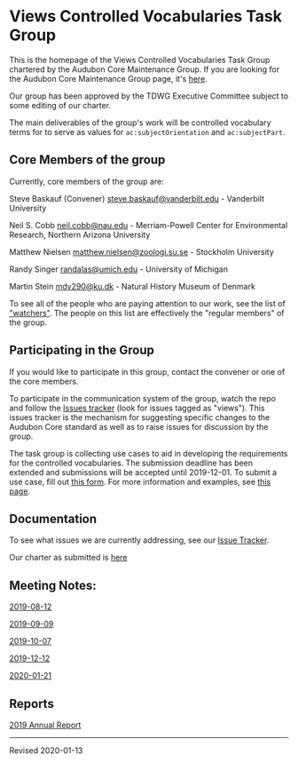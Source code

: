 # Views Controlled Vocabularies Task Group

This is the homepage of the Views Controlled Vocabularies Task Group chartered by the Audubon Core Maintenance Group.  If you are looking for the Audubon Core Maintenance Group page, it's [here](https://github.com/tdwg/ac/blob/master/README.md).

Our group has been approved by the TDWG Executive Committee subject to some editing of our charter.

The main deliverables of the group's work will be controlled vocabulary terms for to serve as values for `ac:subjectOrientation` and `ac:subjectPart`.  

## Core Members of the group

Currently, core members of the group are:

Steve Baskauf (Convener) [steve.baskauf@vanderbilt.edu](mailto:steve.baskauf@vanderbilt.edu) - Vanderbilt University

Neil S. Cobb [neil.cobb@nau.edu](mailto:neil.cobb@nau.edu) - Merriam-Powell Center for Environmental Research, Northern Arizona University

Matthew Nielsen [matthew.nielsen@zoologi.su.se](mailto:matthew.nielsen@zoologi.su.se) - Stockholm University

Randy Singer [randalas@umich.edu](mailto:randalas@umich.edu) - University of Michigan

Martin Stein [mdv290@ku.dk](mailto:mdv290@ku.dk) - Natural History Museum of Denmark

To see all of the people who are paying attention to our work, see the list of ["watchers"](https://github.com/tdwg/ac/watchers).  The people on this list are effectively the "regular members" of the group.

## Participating in the Group

If you would like to participate in this group, contact the convener or one of the core members.  

To participate in the communication system of the group, watch the repo and follow the [Issues tracker](https://github.com/tdwg/ac/issues) (look for issues tagged as "views").  This issues tracker is the mechanism for suggesting specific changes to the Audubon Core standard as well as to raise issues for discussion by the group.

The task group is collecting use cases to aid in developing the requirements for the controlled vocabularies.  The submission deadline has been extended and submissions will be accepted until 2019-12-01.  To submit a use case, fill out [this form](https://docs.google.com/forms/d/e/1FAIpQLSdR7fsy7DbdBT2jflQ-3NEbtYKYnO2Hq3x24RDxw3D0PbcYDQ/viewform?usp=sf_link).  For more information and examples, see [this page](use-case-examples.md).

## Documentation

To see what issues we are currently addressing, see our [Issue Tracker](https://github.com/tdwg/ac/issues).  

Our charter as submitted is [here](https://github.com/tdwg/ac/blob/master/views/views-tg-draft-charter-2019-09-23.pdf)

## Meeting Notes:

[2019-08-12](historical/vcv-notes-2019-08-12.pdf)

[2019-09-09](historical/vcv-notes-2019-09-09.pdf)

[2019-10-07](historical/vcv-notes-2019-10-07.pdf)

[2019-12-12](historical/vcv-notes-2019-12-12.pdf)

[2020-01-21](historical/vcv-notes-2020-01-21.pdf)

## Reports

[2019 Annual Report](historical/vtg-2019-annual-report.md)

---
Revised 2020-01-13
